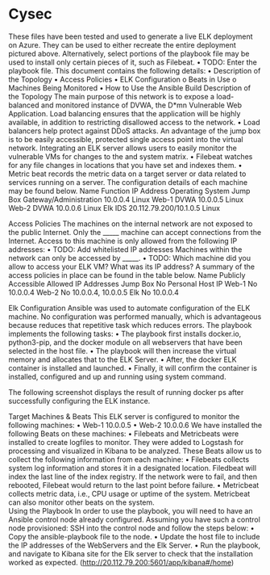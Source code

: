 # Cysec

These files have been tested and used to generate a live ELK deployment on Azure. They can be used to either recreate the entire deployment pictured above. Alternatively, select portions of the playbook file may be used to install only certain pieces of it, such as Filebeat.
•	TODO: Enter the playbook file.
This document contains the following details:
•	Description of the Topology
•	Access Policies
•	ELK Configuration 
o	Beats in Use
o	Machines Being Monitored
•	How to Use the Ansible Build
Description of the Topology
The main purpose of this network is to expose a load-balanced and monitored instance of DVWA, the D*mn Vulnerable Web Application.
Load balancing ensures that the application will be highly available, in addition to restricting disallowed access to the network.
•	Load balancers help protect against DDoS attacks. An advantage of the jump box is to be easily accessible, protected single access point into the virtual network. 
Integrating an ELK server allows users to easily monitor the vulnerable VMs for changes to the and system matrix.
•	Filebeat watches for any file changes in locations that you have set and indexes them. 
•	Metric beat records the metric data on a target server or data related to services running on a server. 
The configuration details of each machine may be found below. 
Name	Function	IP Address	Operating System
Jump Box	Gateway/Administration	10.0.0.4	Linux
Web-1	DVWA	10.0.0.5	Linux
Web-2	DVWA	10.0.0.6	Linux
Elk	IDS	20.112.79.200/10.1.0.5	Linux

Access Policies
The machines on the internal network are not exposed to the public Internet.
Only the _____ machine can accept connections from the Internet. Access to this machine is only allowed from the following IP addresses:
•	TODO: Add whitelisted IP addresses
Machines within the network can only be accessed by _____.
•	TODO: Which machine did you allow to access your ELK VM? What was its IP address?
A summary of the access policies in place can be found in the table below.
Name	Publicly Accessible	Allowed IP Addresses
Jump Box	No	Personal Host IP
Web-1	No	10.0.0.4
Web-2	No	10.0.0.4, 10.0.0.5
Elk	No	10.0.0.4
		
		
Elk Configuration
Ansible was used to automate configuration of the ELK machine. No configuration was performed manually, which is advantageous because reduces that repetitive task which reduces errors. 
The playbook implements the following tasks:
•	The playbook first installs docker.io, python3-pip, and the docker module on all webservers that have been selected in the host file.
•	The playbook will then increase the virtual memory and allocates that to the ELK Server.
•	After, the docker ELK container is installed and launched.
•	Finally, it will confirm the container is installed, configured and up and running using system command. 



The following screenshot displays the result of running docker ps after successfully configuring the ELK instance.
 
 

Target Machines & Beats
This ELK server is configured to monitor the following machines:
•	Web-1 10.0.0.5
•	Web-2 10.0.0.6
We have installed the following Beats on these machines:
•	Filebeats and Metricbeats were installed to create logfiles to monitor. They were added to Logstash for processing and visualized in Kibana to be analyzed. 
These Beats allow us to collect the following information from each machine:
•	Filebeats collects system log information and stores it in a designated location. Filedbeat will index the last line of the index registry. If the network were to fail, and then rebooted, Filebeat would return to the last point before failure. 
•	Metricbeat collects metric data, i.e., CPU usage or uptime of the system. Metricbeat can also monitor other beats on the system.  
Using the Playbook
In order to use the playbook, you will need to have an Ansible control node already configured. Assuming you have such a control node provisioned:
SSH into the control node and follow the steps below:
•	Copy the ansible-playbook file to the node.
•	Update the host file to include the IP addresses of the WebServers and the Elk Server. 
•	Run the playbook, and navigate to Kibana site for the Elk server to check that the installation worked as expected. (http://20.112.79.200:5601/app/kibana#/home)
